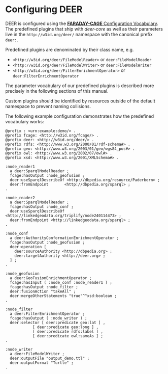 # Configuring DEER

DEER is configured using the 
[**FARADAY-CAGE** Configuration Vocabulary](https://dice-group.github.io/faraday-cage/conf.html).
The predefined plugins that ship with *deer-core* as well as their parameters live in the
`http://w3id.org/deer/` namespace with the canonical prefix `deer:`.

Predefined plugins are denominated by their class name, e.g.

* `<http://w3id.org/deer/FileModelReader>` or `deer:FileModelReader`
* `<http://w3id.org/deer/FileModelWriter>` or `deer:FileModelWriter`
* `<http://w3id.org/deer/FilterEnrichmentOperator>` or `deer:FilterEnrichmentOperator`

The parameter vocabulary of our predefined plugins is described more precisely in the following
sections of this manual.

Custom plugins should be identified by resources outside of the default namespace to prevent
naming collisions.

The following example configuration demonstrates how the predefined vocabulary works:  

```turtle
@prefix : <urn:example:demo/> .
@prefix fcage: <http://w3id.org/fcage/> .
@prefix deer: <http://w3id.org/deer/> .
@prefix rdfs: <http://www.w3.org/2000/01/rdf-schema#> .
@prefix geo: <http://www.w3.org/2003/01/geo/wgs84_pos#> .
@prefix owl: <http://www.w3.org/2002/07/owl#> .
@prefix xsd: <http://www.w3.org/2001/XMLSchema#> .

:node_reader1
  a deer:SparqlModelReader ;
  fcage:hasOutput :node_geofusion ;
  deer:useSparqlDescribeOf <http://dbpedia.org/resource/Paderborn> ;
  deer:fromEndpoint       <http://dbpedia.org/sparql> ;
.

:node_reader2
  a deer:SparqlModelReader ;
  fcage:hasOutput :node_conf ;
  deer:useSparqlDescribeOf <http://linkedgeodata.org/triplify/node240114473> ;
  deer:fromEndpoint <http://linkedgeodata.org/sparql> ;
.

:node_conf
  a deer:AuthorityConformationEnrichmentOperator ;
  fcage:hasOutput :node_geofusion ;
  deer:operation [
    deer:sourceAuthority <http://dbpedia.org> ;
    deer:targetAuthority <http://deer.org> ;
  ] ;
.

:node_geofusion
  a deer:GeoFusionEnrichmentOperator ;
  fcage:hasInput ( :node_conf :node_reader1 ) ;
  fcage:hasOutput :node_filter ;
  deer:fusionAction "takeAll" ;
  deer:mergeOtherStatements "true"^^xsd:boolean ;
.

:node_filter
  a deer:FilterEnrichmentOperator ;
  fcage:hasOutput ( :node_writer ) ;
  deer:selector [ deer:predicate geo:lat ] ,
            [ deer:predicate geo:long ] ,
            [ deer:predicate rdfs:label ] ,
            [ deer:predicate owl:sameAs ] ;
.

:node_writer
  a deer:FileModelWriter ;
  deer:outputFile "output_demo.ttl" ;
  deer:outputFormat "Turtle" ;
.
```
